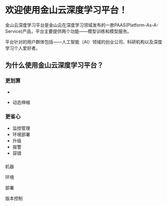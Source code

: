 # 欢迎使用金山云深度学习平台！

金山云深度学习平台是金山云在深度学习领域发布的一款PAAS\(Platform-As-A-Service\)产品，平台主要提供两个功能——模型训练和模型服务。

平台针对的用户群体包括——人工智能（AI）领域的创业公司、科研机构以及深度学习个人爱好者。

## 为什么使用金山云深度学习平台？

### 更划算

* 


* 动态伸缩

### 更省心

* 监控管理
* 环境部署
* 升级
* 报警
* 容错

### 

### 









机器

环境

部署

版本控制

